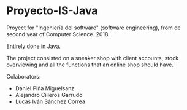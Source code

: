 # Proyecto-IS-Java
Proyect for "Ingeniería del software" (software engineering), from de second year of Computer Science. 2018.

Entirely done in Java.

The project consisted on a sneaker shop with client accounts, stock overviewing and all the functions that an online shop should have.

Colaborators:
- Daniel Piña Miguelsanz
- Alejandro Cilleros Garrudo
- Lucas Iván Sánchez Correa
